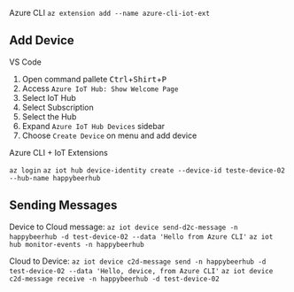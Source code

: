 
Azure CLI
 `az extension add --name azure-cli-iot-ext`

## Add Device

VS Code

1. Open command pallete <kbd>Ctrl</kbd>+<kbd>Shirt</kbd>+<kbd><kbd>P</kbd>
2. Access `Azure IoT Hub: Show Welcome Page`
3. Select IoT Hub
4. Select Subscription
5. Select the Hub
6. Expand `Azure IoT Hub Devices` sidebar
7. Choose `Create Device` on menu and add device

Azure CLI + IoT Extensions

`az login`
`az iot hub device-identity create --device-id teste-device-02 --hub-name happybeerhub`

## Sending Messages

Device to Cloud message:
`az iot device send-d2c-message -n happybeerhub -d test-device-02 --data 'Hello from Azure CLI'`
`az iot hub monitor-events -n happybeerhub`

Cloud to Device:
`az iot device c2d-message send -n happybeerhub -d test-device-02 --data 'Hello, device, from Azure CLI'`
`az iot device c2d-message receive -n happybeerhub -d test-device-02`